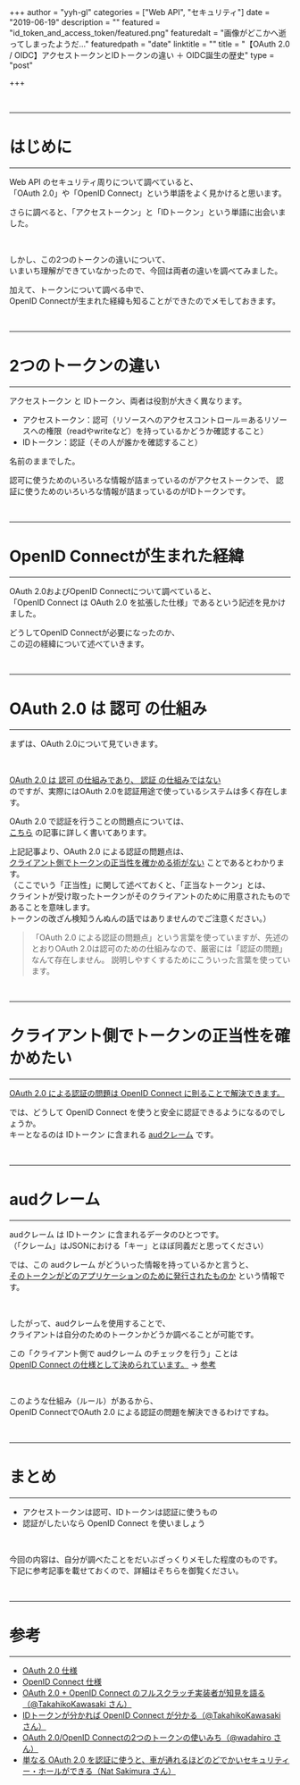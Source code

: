 +++
author = "yyh-gl"
categories = ["Web API", "セキュリティ"]
date = "2019-06-19"
description = ""
featured = "id_token_and_access_token/featured.png"
featuredalt = "画像がどこかへ逝ってしまったようだ…"
featuredpath = "date"
linktitle = ""
title = "【OAuth 2.0 / OIDC】アクセストークンとIDトークンの違い ＋ OIDC誕生の歴史"
type = "post"

+++


<br>

---
# はじめに
---

Web API のセキュリティ周りについて調べていると、<br>
「OAuth 2.0」や「OpenID Connect」という単語をよく見かけると思います。

さらに調べると、「アクセストークン」と「IDトークン」という単語に出会いました。

<br>

しかし、この2つのトークンの違いについて、<br>
いまいち理解ができていなかったので、今回は両者の違いを調べてみました。

加えて、トークンについて調べる中で、<br>
OpenID Connectが生まれた経緯も知ることができたのでメモしておきます。

<br>

---
# 2つのトークンの違い
---

アクセストークン と IDトークン、両者は役割が大きく異なります。

- アクセストークン：認可（リソースへのアクセスコントロール＝あるリソースへの権限（readやwriteなど）を持っているかどうか確認すること）
- IDトークン：認証（その人が誰かを確認すること）

名前のままでした。

認可に使うためのいろいろな情報が詰まっているのがアクセストークンで、
認証に使うためのいろいろな情報が詰まっているのがIDトークンです。

<br>

---
# OpenID Connectが生まれた経緯
---

OAuth 2.0およびOpenID Connectについて調べていると、<br>
「OpenID Connect は OAuth 2.0 を拡張した仕様」であるという記述を見かけました。

どうしてOpenID Connectが必要になったのか、<br>
この辺の経緯について述べていきます。

<br>

---
# OAuth 2.0 は 認可 の仕組み
---

まずは、OAuth 2.0について見ていきます。

<br>

<u>OAuth 2.0 は 認可 の仕組みであり、 認証 の仕組みではない</u><br>
のですが、実際にはOAuth 2.0を認証用途で使っているシステムは多く存在します。 

OAuth 2.0 で認証を行うことの問題点については、<br>
[こちら](https://www.sakimura.org/2012/02/1487/) の記事に詳しく書いてあります。

上記記事より、OAuth 2.0 による認証の問題点は、<br>
<u>クライアント側でトークンの正当性を確かめる術がない</u> ことであるとわかります。<br>
（ここでいう「正当性」に関して述べておくと、「正当なトークン」とは、<br>
クライントが受け取ったトークンがそのクライアントのために用意されたものであることを意味します。<br>
トークンの改ざん検知うんぬんの話ではありませんのでご注意ください。）

>「OAuth 2.0 による認証の問題点」という言葉を使っていますが、先述のとおりOAuth 2.0は認可のための仕組みなので、厳密には「認証の問題」なんて存在しません。
> 説明しやすくするためにこういった言葉を使っています。

<br>

---
# クライアント側でトークンの正当性を確かめたい
---

<u>OAuth 2.0 による認証の問題は OpenID Connect に則ることで解決できます。</u>

では、どうして OpenID Connect を使うと安全に認証できるようになるのでしょうか。<br>
キーとなるのは IDトークン に含まれる <u>audクレーム</u> です。

<br>

---
# audクレーム
---

audクレーム は IDトークン に含まれるデータのひとつです。<br>
（「クレーム」はJSONにおける「キー」とほぼ同義だと思ってください）

では、この audクレーム がどういった情報を持っているかと言うと、<br>
<u>そのトークンがどのアプリケーションのために発行されたものか</u> という情報です。

<br>

したがって、audクレームを使用することで、<br>
クライアントは自分のためのトークンかどうか調べることが可能です。

この「クライアント側で audクレーム のチェックを行う」ことは <br>
<u>OpenID Connect の仕様として決められています。</u> → [参考](http://openid-foundation-japan.github.io/openid-connect-core-1_0.ja.html#IDTokenValidation)

<br>

このような仕組み（ルール）があるから、<br>
OpenID ConnectでOAuth 2.0 による認証の問題を解決できるわけですね。

<br>

---
# まとめ
---

- アクセストークンは認可、IDトークンは認証に使うもの
- 認証がしたいなら OpenID Connect を使いましょう

<br>

今回の内容は、自分が調べたことをだいぶざっくりメモした程度のものです。<br>
下記に参考記事を載せておくので、詳細はそちらを御覧ください。

<br>

---
# 参考
---

- [OAuth 2.0 仕様](https://tools.ietf.org/html/rfc6749)
- [OpenID Connect 仕様](https://openid-foundation-japan.github.io/openid-connect-core-1_0.ja.html)
- [OAuth 2.0 + OpenID Connect のフルスクラッチ実装者が知見を語る（@TakahikoKawasaki さん）](https://qiita.com/TakahikoKawasaki/items/f2a0d25a4f05790b3baa)
- [IDトークンが分かれば OpenID Connect が分かる（@TakahikoKawasaki さん）](https://qiita.com/TakahikoKawasaki/items/8f0e422c7edd2d220e06)
- [OAuth 2.0/OpenID Connectの2つのトークンの使いみち（@wadahiro さん）](https://qiita.com/wadahiro/items/ad36c7932c6627149873)
- [単なる OAuth 2.0 を認証に使うと、車が通れるほどのどでかいセキュリティー・ホールができる（Nat Sakimura さん）](https://www.sakimura.org/2012/02/1487/)
